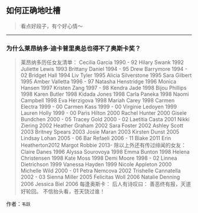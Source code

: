 ## 如何正确地吐槽

> 看点好段子，有个好心情～


 
---

### 为什么莱昂纳多·迪卡普里奥总也得不了奥斯卡奖？

> 莱昂纳多历任女友清单：
> Cecilia Garcia 1990 - 92
> Hilary Swank 1992
> Juliette Lewis 1993
> Brittany Daniel 1994 - 95
> Drew Barrymore 1994 - 02
> Bridget Hall 1994
> Liv Tyler 1995
> Alicia Silverstone 1995
> Sara Gilbert 1995
> Amber Valletta 1996 - 97
> Natasha Henstridge 1996
> Monica Hansen 1997
> Kristen Zang 1997 - 98
> Kendra Jade 1998
> Bijou Phillips 1998
> Karen Butler 1998
> Kidada Jones 1998
> Carla Paneka 1998
> Naomi Campbell 1998
> Eva Herzigova 1998
> Mariah Carey 1998
> Carmen Electra 1999 - 00
> Carmen Kass 1999 - 00
> Virginie Ledoyen 1999
> Lauren Holly 1999 - 00
> Paris Hilton 2000
> Rachel Hunter 2000
> Gisele Bundchen 2000 - 05
> Tracey Gold 2000 - 02
> Laetitia Casta 2001
> Nikki Ziering 2002
> Heather Graham 2002
> Sara Foster 2002
> Ashley Scott 2003
> Britney Spears 2003
> Josie Maran 2003
> Kirsten Dunst 2005
> Lindsay Lohan 2005 - 06
> Bar Refaeli 2006 - 11
> Blake 2011
> Erin Heatherton2012
> Margot Robbie 2013-
> 除以上外还有传过绯闻的女友：
> Claire Danes 1996
> Alyssa Sourovoya 1998
> Emma Bunton 1998
> Helena Christensen 1998
> Kate Moss 1998
> Demi Moore 1998 - 02
> Linnea Dietrichson 1999
> Vanessa Hayden 1999
> Nicole Appleton 2000
> Michelle Wild 2000 - 01
> Petra Nemcova 2002
> Trishelle Cannatella 2002 - 03
> Sienna Miller 2005
> Felicitas Woll 2006
> Natalie Denning 2006
> Jessica Biel 2006
> 每逢奥斯卡：
> 后人有诗叹曰：
> 善恶终有报，天道好轮回。
> 不信抬头看，苍天饶过谁！


作者：`韦跃`